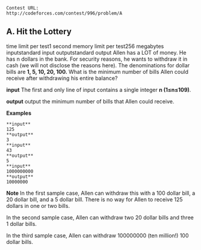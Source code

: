 ```
Contest URL:
http://codeforces.com/contest/996/problem/A
```

## A. Hit the Lottery

time limit per test1 second
memory limit per test256 megabytes
inputstandard input
outputstandard output
Allen has a LOT of money. He has n dollars in the bank. For security reasons, he wants to withdraw it in cash (we will not disclose the reasons here). The denominations for dollar bills are **1, 5, 10, 20, 100.** What is the minimum number of bills Allen could receive after withdrawing his entire balance?

**input**
The first and only line of input contains a single integer **n (1≤n≤109)**.

**output**
output the minimum number of bills that Allen could receive.

**Examples**

```
**input**
125
**output**
3
**input**
43
**output**
5
**input**
1000000000
**output**
10000000
```

**Note**
In the first sample case, Allen can withdraw this with a 100 dollar bill, a 20 dollar bill, and a 5 dollar bill. There is no way for Allen to receive 125 dollars in one or two bills.

In the second sample case, Allen can withdraw two 20 dollar bills and three 1 dollar bills.

In the third sample case, Allen can withdraw 100000000 (ten million!) 100 dollar bills.
